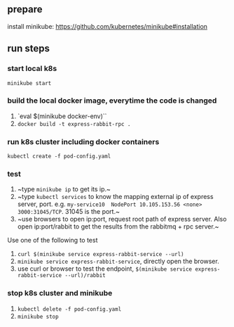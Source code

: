 ## prepare

install minikube: https://github.com/kubernetes/minikube#installation

## run steps

### start local k8s

`minikube start`

### build the local docker image, everytime the code is changed

1. `eval $(minikube docker-env)``
3. `docker build -t express-rabbit-rpc .`

### run k8s cluster including docker containers
`kubectl create -f pod-config.yaml`

### test
1. ~type `minikube ip` to get its ip.~
2. ~type `kubectl services` to know the mapping external ip of express server, port. e.g. `my-service10  NodePort 10.105.153.56 <none> 3000:31045/TCP`. 31045 is the port.~
3. ~use browsers to open ip:port, request root path of express server. Also open ip:port/rabbit to get the results from the rabbitmq + rpc server.~

Use one of the following to test 
1. `curl $(minikube service express-rabbit-service --url)`
2. `minikube service express-rabbit-service`, directly open the browser. 
3. use curl or browser to test the endpoint, `$(minikube service express-rabbit-service --url)/rabbit`

### stop k8s cluster and minikube
1. `kubectl delete -f pod-config.yaml`
2. `minikube stop`
